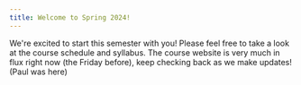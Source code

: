 ```yaml
---
title: Welcome to Spring 2024!
---
```


We're excited to start this semester with you! Please feel free to take a look at the course schedule and syllabus.
The course website is very much in flux right now (the Friday before), keep checking back as we make updates! (Paul was here)
